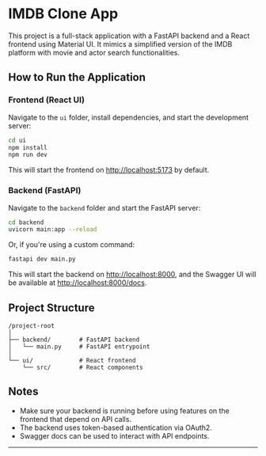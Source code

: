# IMDB Clone App

This project is a full-stack application with a FastAPI backend and a React frontend using Material UI. It mimics a simplified version of the IMDB platform with movie and actor search functionalities.

## How to Run the Application

### Frontend (React UI)

Navigate to the `ui` folder, install dependencies, and start the development server:

```bash
cd ui
npm install
npm run dev
```

This will start the frontend on [http://localhost:5173](http://localhost:5173) by default.

### Backend (FastAPI)

Navigate to the `backend` folder and start the FastAPI server:

```bash
cd backend
uvicorn main:app --reload
```

Or, if you're using a custom command:

```bash
fastapi dev main.py
```

This will start the backend on [http://localhost:8000](http://localhost:8000), and the Swagger UI will be available at [http://localhost:8000/docs](http://localhost:8000/docs).

## Project Structure

```
/project-root
│
├── backend/        # FastAPI backend
│   └── main.py     # FastAPI entrypoint
│
└── ui/             # React frontend
    └── src/        # React components
```

## Notes

- Make sure your backend is running before using features on the frontend that depend on API calls.
- The backend uses token-based authentication via OAuth2.
- Swagger docs can be used to interact with API endpoints.

---

